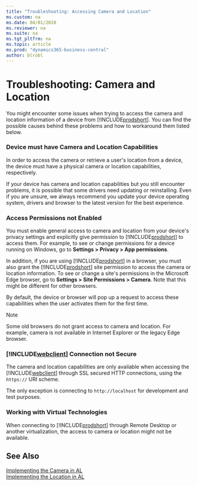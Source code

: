 ```yaml
---
title: "Troubleshooting: Accessing Camera and Location"
ms.custom: na
ms.date: 04/01/2020
ms.reviewer: na
ms.suite: na
ms.tgt_pltfrm: na
ms.topic: article
ms.prod: "dynamics365-business-central"
author: blrobl
---
```


# Troubleshooting: Camera and Location

You might encounter some issues when trying to access the camera and location information of a device from [!INCLUDE[prodshort](includes/prodshort.md)]. You can find the possible causes behind these problems and how to workaround them listed below.

### Device must have Camera and Location Capabilities

In order to access the camera or retrieve a user's location from a device, the device must have a physical camera or location capabilities, respectively.

If your device has camera and location capabilities but you still encounter problems, it is possible that some drivers need updating or reinstalling. Even if you are unsure, we always recommend you update your device operating system, drivers and browser to the latest version for the best experience.

### Access Permissions not Enabled

You must enable general access to camera and location from your device's privacy settings and explicitly give permission to  [!INCLUDE[prodshort](includes/prodshort.md)] to access them. For example, to see or change permissions for a device running on Windows, go to **Settings > Privacy > App permissions**. 

<!-- If you are using [!INCLUDE[prodshort](includes/prodshort.md)] in a browser, you must give permission to the browser to access camera and location.  -->

In addition, if you are using [!INCLUDE[prodshort](includes/prodshort.md)] in a browser, you must also grant the [!INCLUDE[prodshort](includes/prodshort.md)] site permission to access the camera or location information. To see or change a site's permissions in the Microsoft Edge browser, go to **Settings > Site Permissions > Camera**. Note that this might be different for other browsers.

By default, the device or browser will pop up a request to access these capabilities when the user activates them for the first time.

> [!NOTE]
> Some old browsers do not grant access to camera and location. For example, camera is not available in Internet Explorer or the legacy Edge browser.

<!--For example, you could list a few steps to check or grant access to the location for BC (eg. in edge browser this is Settings >> Site Permissions >> Location or Camera and wil llook something like this once you grant acces. Mention that this varies by device and browser.-->


### [!INCLUDE[webclient](includes/webclient.md)] Connection not Secure

The camera and location capabilities are only available when accessing the [!INCLUDE[webclient](includes/webclient.md)] through SSL secured HTTP connections, using the `https://` URI scheme. 

The only exception is connecting to `http://localhost` for development and test purposes.


### Working with Virtual Technologies

When connecting to [!INCLUDE[prodshort](includes/prodshort.md)] through Remote Desktop or another virtualization, the access to camera or location might not be available.

<!-- ### Antivirus Sofware
Some antivirus softwares block access to camera and location by default. Remember to check your antivirus software settings. -->

## See Also
[Implementing the Camera in AL](devenv-implement-camera-al.md)  
[Implementing the Location in AL](devenv-implement-location-al.md)